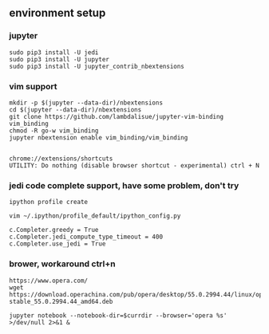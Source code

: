 
## environment setup

### jupyter

``` 
sudo pip3 install -U jedi
sudo pip3 install -U jupyter
sudo pip3 install -U jupyter_contrib_nbextensions
```

### vim support

```
mkdir -p $(jupyter --data-dir)/nbextensions
cd $(jupyter --data-dir)/nbextensions
git clone https://github.com/lambdalisue/jupyter-vim-binding vim_binding
chmod -R go-w vim_binding
jupyter nbextension enable vim_binding/vim_binding


chrome://extensions/shortcuts 
UTILITY: Do nothing (disable browser shortcut - experimental) ctrl + N

```

### jedi code complete support, have some problem, don't try

```
ipython profile create

vim ~/.ipython/profile_default/ipython_config.py

c.Completer.greedy = True 
c.Completer.jedi_compute_type_timeout = 400
c.Completer.use_jedi = True

```

### brower, workaround ctrl+n

```
https://www.opera.com/
wget https://download.operachina.com/pub/opera/desktop/55.0.2994.44/linux/opera-stable_55.0.2994.44_amd64.deb

jupyter notebook --notebook-dir=$currdir --browser='opera %s' >/dev/null 2>&1 &
```
